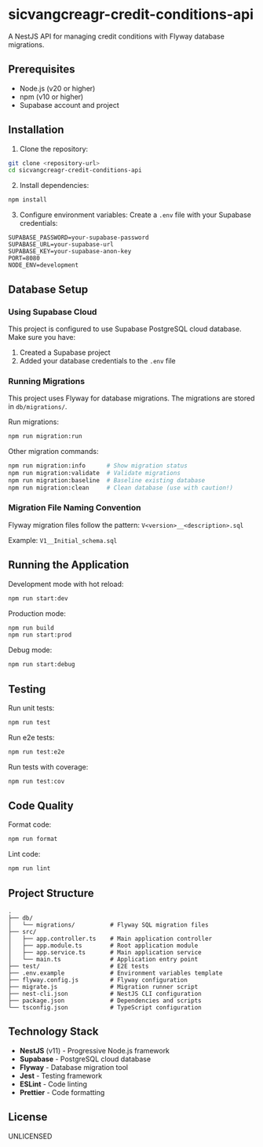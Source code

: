 # sicvangcreagr-credit-conditions-api

A NestJS API for managing credit conditions with Flyway database migrations.

## Prerequisites

- Node.js (v20 or higher)
- npm (v10 or higher)
- Supabase account and project

## Installation

1. Clone the repository:
```bash
git clone <repository-url>
cd sicvangcreagr-credit-conditions-api
```

2. Install dependencies:
```bash
npm install
```

3. Configure environment variables:
Create a `.env` file with your Supabase credentials:
```
SUPABASE_PASSWORD=your-supabase-password
SUPABASE_URL=your-supabase-url
SUPABASE_KEY=your-supabase-anon-key
PORT=8080
NODE_ENV=development
```

## Database Setup

### Using Supabase Cloud

This project is configured to use Supabase PostgreSQL cloud database. Make sure you have:
1. Created a Supabase project
2. Added your database credentials to the `.env` file

### Running Migrations

This project uses Flyway for database migrations. The migrations are stored in `db/migrations/`.

Run migrations:
```bash
npm run migration:run
```

Other migration commands:
```bash
npm run migration:info      # Show migration status
npm run migration:validate  # Validate migrations
npm run migration:baseline  # Baseline existing database
npm run migration:clean     # Clean database (use with caution!)
```

### Migration File Naming Convention

Flyway migration files follow the pattern: `V<version>__<description>.sql`

Example: `V1__Initial_schema.sql`

## Running the Application

Development mode with hot reload:
```bash
npm run start:dev
```

Production mode:
```bash
npm run build
npm run start:prod
```

Debug mode:
```bash
npm run start:debug
```

## Testing

Run unit tests:
```bash
npm run test
```

Run e2e tests:
```bash
npm run test:e2e
```

Run tests with coverage:
```bash
npm run test:cov
```

## Code Quality

Format code:
```bash
npm run format
```

Lint code:
```bash
npm run lint
```

## Project Structure

```
.
├── db/
│   └── migrations/          # Flyway SQL migration files
├── src/
│   ├── app.controller.ts    # Main application controller
│   ├── app.module.ts        # Root application module
│   ├── app.service.ts       # Main application service
│   └── main.ts              # Application entry point
├── test/                    # E2E tests
├── .env.example             # Environment variables template
├── flyway.config.js         # Flyway configuration
├── migrate.js               # Migration runner script
├── nest-cli.json            # NestJS CLI configuration
├── package.json             # Dependencies and scripts
└── tsconfig.json            # TypeScript configuration
```

## Technology Stack

- **NestJS** (v11) - Progressive Node.js framework
- **Supabase** - PostgreSQL cloud database
- **Flyway** - Database migration tool
- **Jest** - Testing framework
- **ESLint** - Code linting
- **Prettier** - Code formatting

## License

UNLICENSED
